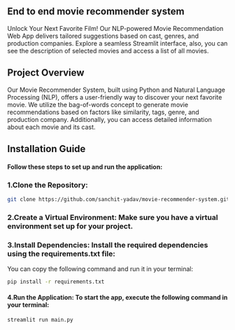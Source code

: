 ## End to end movie recommender system

Unlock Your Next Favorite Film! Our NLP-powered Movie Recommendation Web App delivers tailored suggestions based on cast, genres, and production companies. Explore a seamless Streamlit interface, also, you can see the description of selected movies and access a list of all movies.

## Project Overview
Our Movie Recommender System, built using Python and Natural Language Processing (NLP), offers a user-friendly way to discover your next favorite movie. We utilize the bag-of-words concept to generate movie recommendations based on factors like similarity, tags, genre, and production company. Additionally, you can access detailed information about each movie and its cast.

## Installation Guide
#### Follow these steps to set up and run the application:

### 1.Clone the Repository:
   ```bash
   git clone https://github.com/sanchit-yadav/movie-recommender-system.git
   ```

### 2.Create a Virtual Environment: Make sure you have a virtual environment set up for your project.

### 3.Install Dependencies: Install the required dependencies using the requirements.txt file:

  
You can copy the following command and run it in your terminal:

```bash
pip install -r requirements.txt
```

#### 4.Run the Application: To start the app, execute the following command in your terminal:
```bash
streamlit run main.py
```